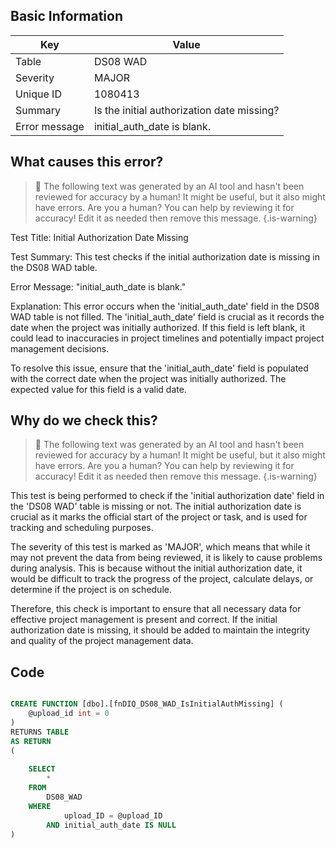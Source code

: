 ## Basic Information
| Key         | Value          |
|-------------|----------------|
| Table       | DS08 WAD |
| Severity    | MAJOR |
| Unique ID   | 1080413   |
| Summary     | Is the initial authorization date missing? |
| Error message | initial_auth_date is blank. |

## What causes this error?

> :robot: The following text was generated by an AI tool and hasn't been reviewed for accuracy by a human! It might be useful, but it also might have errors. Are you a human? You can help by reviewing it for accuracy! Edit it as needed then remove this message.
{.is-warning}

Test Title: Initial Authorization Date Missing

Test Summary: This test checks if the initial authorization date is missing in the DS08 WAD table.

Error Message: "initial_auth_date is blank."

Explanation: This error occurs when the 'initial_auth_date' field in the DS08 WAD table is not filled. The 'initial_auth_date' field is crucial as it records the date when the project was initially authorized. If this field is left blank, it could lead to inaccuracies in project timelines and potentially impact project management decisions. 

To resolve this issue, ensure that the 'initial_auth_date' field is populated with the correct date when the project was initially authorized. The expected value for this field is a valid date.
## Why do we check this?

> :robot: The following text was generated by an AI tool and hasn't been reviewed for accuracy by a human! It might be useful, but it also might have errors. Are you a human? You can help by reviewing it for accuracy! Edit it as needed then remove this message.
{.is-warning}

This test is being performed to check if the 'initial authorization date' field in the 'DS08 WAD' table is missing or not. The initial authorization date is crucial as it marks the official start of the project or task, and is used for tracking and scheduling purposes. 

The severity of this test is marked as 'MAJOR', which means that while it may not prevent the data from being reviewed, it is likely to cause problems during analysis. This is because without the initial authorization date, it would be difficult to track the progress of the project, calculate delays, or determine if the project is on schedule. 

Therefore, this check is important to ensure that all necessary data for effective project management is present and correct. If the initial authorization date is missing, it should be added to maintain the integrity and quality of the project management data.
## Code

```sql

CREATE FUNCTION [dbo].[fnDIQ_DS08_WAD_IsInitialAuthMissing] (
	@upload_id int = 0
)
RETURNS TABLE
AS RETURN
(
	
	SELECT 
		*
	FROM
		DS08_WAD
	WHERE
			upload_ID = @upload_ID  
		AND initial_auth_date IS NULL
)
```
